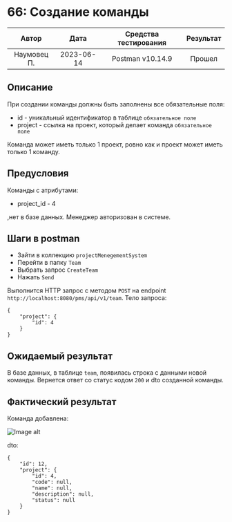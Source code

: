 # 66: Создание команды

|    Автор    |    Дата    | Средства тестирования | Результат |
|:-----------:|:----------:|:---------------------:|:---------:|
| Наумовец П. | 2023-06-14 |   Postman v10.14.9    |  Прошел   |

## Описание

При создании команды должны быть заполнены все обязательные поля:

* id - уникальный идентификатор в таблице `обязательное поле`
* project - ссылка на проект, который делает команда `обязательное поле`

Команда может иметь только 1 проект, ровно как и проект может иметь только 1 команду.

## Предусловия

Команды с атрибутами:

* project_id - 4

,нет в базе данных. Менеджер авторизован в системе.

## Шаги в postman

* Зайти в коллекцию `projectMenegementSystem`
* Перейти в папку `Team`
* Выбрать запрос `CreateTeam`
* Нажать `Send`

Выполнится HTTP запрос с методом `POST` на endpoint `http://localhost:8080/pms/api/v1/team`. Тело запроса:

```
{
    "project": {
        "id": 4
    } 
}
```

## Ожидаемый результат

В базе данных, в таблице `team`, появилась строка с данными новой команды. Вернется ответ со статус кодом `200` и 
dto созданной команды.

## Фактический результат

Команда добавлена:

![Image alt]()

dto:

```
{
    "id": 12,
    "project": {
        "id": 4,
        "code": null,
        "name": null,
        "description": null,
        "status": null
    }
}
```